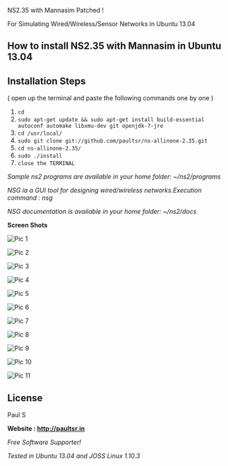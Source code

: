NS2.35 with Mannasim Patched !

For Simulating Wired/Wireless/Sensor Networks in Ubuntu 13.04

How to install NS2.35 with Mannasim in Ubuntu 13.04
-----------------------------------------------------------------------

## Installation Steps  
( open up the terminal and paste the following commands one by one )

1. `cd`
2. `sudo apt-get update && sudo apt-get install build-essential autoconf automake libxmu-dev git openjdk-7-jre`
3. `cd /usr/local/`
4. `sudo git clone git://github.com/paultsr/ns-allinone-2.35.git`
5. `cd ns-allinone-2.35/`
6. `sudo ./install`
7. `close the TERMINAL`

*Sample ns2 programs are available in your home folder: ~/ns2/programs*

*NSG ia a GUI tool for designing wired/wireless networks.Execution command : nsg*

*NSG documentation is available in your home folder: ~/ns2/docs*

**Screen Shots**

![Pic 1](http://paultsr.in/images/mannasim/ns1.png)

![Pic 2](http://paultsr.in/images/mannasim/ns2.png)

![Pic 3](http://paultsr.in/images/mannasim/ns3.png)

![Pic 4](http://paultsr.in/images/mannasim/ns4.png)

![Pic 5](http://paultsr.in/images/mannasim/ns5.png)

![Pic 6](http://paultsr.in/images/mannasim/ns6.png)

![Pic 7](http://paultsr.in/images/mannasim/ns7.png)

![Pic 8](http://paultsr.in/images/mannasim/ns8.png)

![Pic 9](http://paultsr.in/images/mannasim/ns9.png)

![Pic 10](http://paultsr.in/images/mannasim/ns10.png)

![Pic 11](http://paultsr.in/images/mannasim/ns11.png)



License
-

Paul S

**Website : http://paultsr.in**

*Free Software Supporter!*

*Tested in Ubuntu 13.04 and JOSS Linux 1.10.3*
